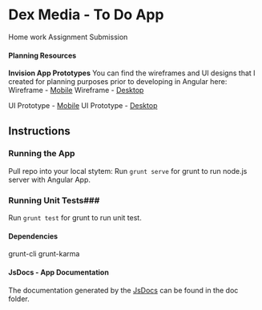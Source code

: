 # Dex Media - To Do App #
Home work Assignment Submission


#### Planning Resources ####

**Invision App Prototypes**
You can find the wireframes and UI designs that I created for planning purposes prior to developing in Angular here:
Wireframe - [Mobile](https://invis.io/EJ6WUWJBY)
Wireframe - [Desktop](https://invis.io/5E6WUXRZH)

UI Prototype - [Mobile](https://invis.io/VP6WUY8Y4)
UI Prototype - [Desktop](https://invis.io/8S6WUYMBH)



## Instructions ##

### Running the App ###
Pull repo into your local stytem:
Run `grunt serve` for grunt to run node.js server with Angular App.



### Running Unit Tests###
Run `grunt test` for grunt to run unit test.

#### Dependencies ####
grunt-cli
grunt-karma

#### JsDocs - App Documentation ####
The documentation generated by the [JsDocs](http://usejsdoc.org/) can be found in the doc folder.